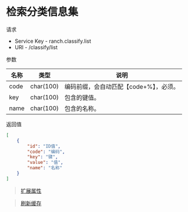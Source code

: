 # 检索分类信息集

请求
- Service Key - ranch.classify.list
- URI - /classify/list

参数

|名称|类型|说明|
|---|---|---|
|code|char(100)|编码前缀，会自动匹配【code+%】，必须。|
|key|char(100)|包含的键值。|
|name|char(100)|包含的名称。|

返回值
```json
[
    {
        "id": "ID值",
        "code": "编码",
        "key": "键",
        "value": "值",
        "name": "名称"
    }
]
```

> [扩展属性](json.md)

> [刷新缓存](refresh.md)
